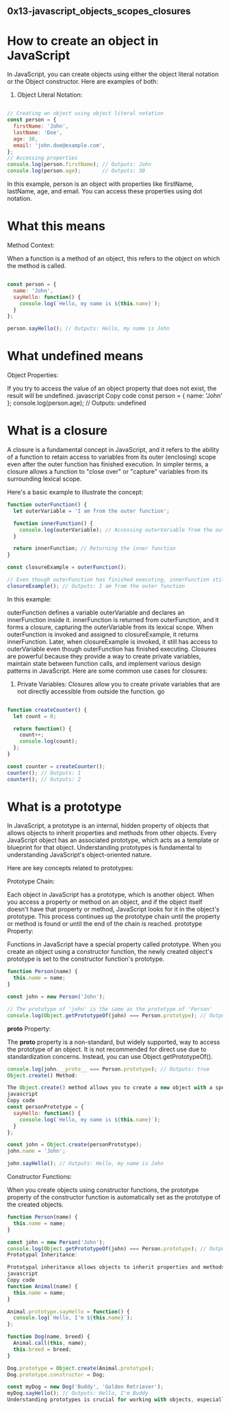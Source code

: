 ## 0x13-javascript_objects_scopes_closures 

# How to create an object in JavaScript
In JavaScript, you can create objects using either the object literal notation or the Object constructor. Here are examples of both:

1. Object Literal Notation:

```js

// Creating an object using object literal notation
const person = {
  firstName: 'John',
  lastName: 'Doe',
  age: 30,
  email: 'john.doe@example.com',
};
// Accessing properties
console.log(person.firstName); // Outputs: John
console.log(person.age);       // Outputs: 30
```

In this example, person is an object with properties like firstName, lastName, age, and email. You can access these properties using dot notation.

# What this means

Method Context:

When a function is a method of an object, this refers to the object on which the method is called.

```js 

const person = {
  name: 'John',
  sayHello: function() {
    console.log(`Hello, my name is ${this.name}`);
  }
};

person.sayHello(); // Outputs: Hello, my name is John
```

# What undefined means

Object Properties:

If you try to access the value of an object property that does not exist, the result will be undefined.
javascript
Copy code
const person = { name: 'John' };
console.log(person.age); // Outputs: undefined

# What is a closure

A closure is a fundamental concept in JavaScript, and it refers to the ability of a function to retain access to variables from its outer (enclosing) scope even after the outer function has finished execution. In simpler terms, a closure allows a function to "close over" or "capture" variables from its surrounding lexical scope.

Here's a basic example to illustrate the concept:

```js 
function outerFunction() {
  let outerVariable = 'I am from the outer function';

  function innerFunction() {
    console.log(outerVariable); // Accessing outerVariable from the outer scope
  }

  return innerFunction; // Returning the inner function
}

const closureExample = outerFunction();

// Even though outerFunction has finished executing, innerFunction still has access to outerVariable
closureExample(); // Outputs: I am from the outer function
```
In this example:

outerFunction defines a variable outerVariable and declares an innerFunction inside it.
innerFunction is returned from outerFunction, and it forms a closure, capturing the outerVariable from its lexical scope.
When outerFunction is invoked and assigned to closureExample, it returns innerFunction.
Later, when closureExample is invoked, it still has access to outerVariable even though outerFunction has finished executing.
Closures are powerful because they provide a way to create private variables, maintain state between function calls, and implement various design patterns in JavaScript. Here are some common use cases for closures:

1. Private Variables:
Closures allow you to create private variables that are not directly accessible from outside the function.
go

```js

function createCounter() {
  let count = 0;

  return function() {
    count++;
    console.log(count);
  };
}

const counter = createCounter();
counter(); // Outputs: 1
counter(); // Outputs: 2
```

# What is a prototype

In JavaScript, a prototype is an internal, hidden property of objects that allows objects to inherit properties and methods from other objects. Every JavaScript object has an associated prototype, which acts as a template or blueprint for that object. Understanding prototypes is fundamental to understanding JavaScript's object-oriented nature.

Here are key concepts related to prototypes:

Prototype Chain:

Each object in JavaScript has a prototype, which is another object. When you access a property or method on an object, and if the object itself doesn't have that property or method, JavaScript looks for it in the object's prototype. This process continues up the prototype chain until the property or method is found or until the end of the chain is reached.
prototype Property:

Functions in JavaScript have a special property called prototype. When you create an object using a constructor function, the newly created object's prototype is set to the constructor function's prototype.

```js
function Person(name) {
  this.name = name;
}

const john = new Person('John');

// The prototype of 'john' is the same as the prototype of 'Person'
console.log(Object.getPrototypeOf(john) === Person.prototype); // Outputs: true
```

__proto__ Property:

The __proto__ property is a non-standard, but widely supported, way to access the prototype of an object. It is not recommended for direct use due to standardization concerns. Instead, you can use Object.getPrototypeOf().

```js
console.log(john.__proto__ === Person.prototype); // Outputs: true
Object.create() Method:

The Object.create() method allows you to create a new object with a specified prototype.
javascript
Copy code
const personPrototype = {
  sayHello: function() {
    console.log(`Hello, my name is ${this.name}`);
  }
};

const john = Object.create(personPrototype);
john.name = 'John';

john.sayHello(); // Outputs: Hello, my name is John
```

Constructor Functions:

When you create objects using constructor functions, the prototype property of the constructor function is automatically set as the prototype of the created objects.
```js
function Person(name) {
  this.name = name;
}

const john = new Person('John');
console.log(Object.getPrototypeOf(john) === Person.prototype); // Outputs: true
Prototypal Inheritance:

Prototypal inheritance allows objects to inherit properties and methods from other objects. It's a key feature of JavaScript's object-oriented programming model.
javascript
Copy code
function Animal(name) {
  this.name = name;
}

Animal.prototype.sayHello = function() {
  console.log(`Hello, I'm ${this.name}`);
};

function Dog(name, breed) {
  Animal.call(this, name);
  this.breed = breed;
}

Dog.prototype = Object.create(Animal.prototype);
Dog.prototype.constructor = Dog;

const myDog = new Dog('Buddy', 'Golden Retriever');
myDog.sayHello(); // Outputs: Hello, I'm Buddy
Understanding prototypes is crucial for working with objects, especially when creating constructor functions, defining methods on object prototypes, and dealing with prototypal inheritance. It's a core concept in JavaScript's object-oriented design.
